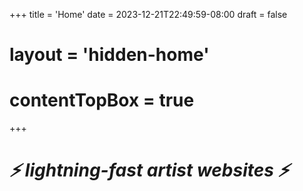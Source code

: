 +++
title = 'Home'
date = 2023-12-21T22:49:59-08:00
draft = false
# layout = 'hidden-home'
# contentTopBox = true
+++

# _⚡ lightning-fast artist websites ⚡_

